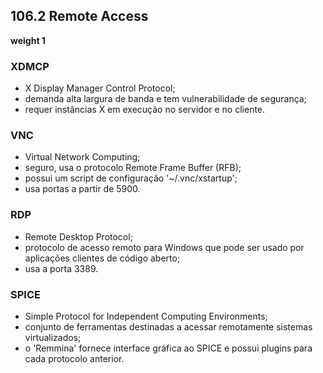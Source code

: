 ## 106.2 Remote Access
__weight 1__


### XDMCP
- X Display Manager Control Protocol;
- demanda alta largura de banda e tem vulnerabilidade de segurança;
- requer instâncias X em execução no servidor e no cliente.

### VNC
- Virtual Network Computing;
- seguro, usa o protocolo Remote Frame Buffer \(RFB);
- possui um script de configuração '~/.vnc/xstartup';
- usa portas a partir de 5900.

### RDP
- Remote Desktop Protocol;
- protocolo de acesso remoto para Windows que pode ser usado por aplicações clientes de código aberto;
- usa a porta 3389.

### SPICE
- Simple Protocol for Independent Computing Environments;
- conjunto de ferramentas destinadas a acessar remotamente sistemas virtualizados;
- o 'Remmina' fornece interface gráfica ao SPICE e possui plugins para cada protocolo anterior.